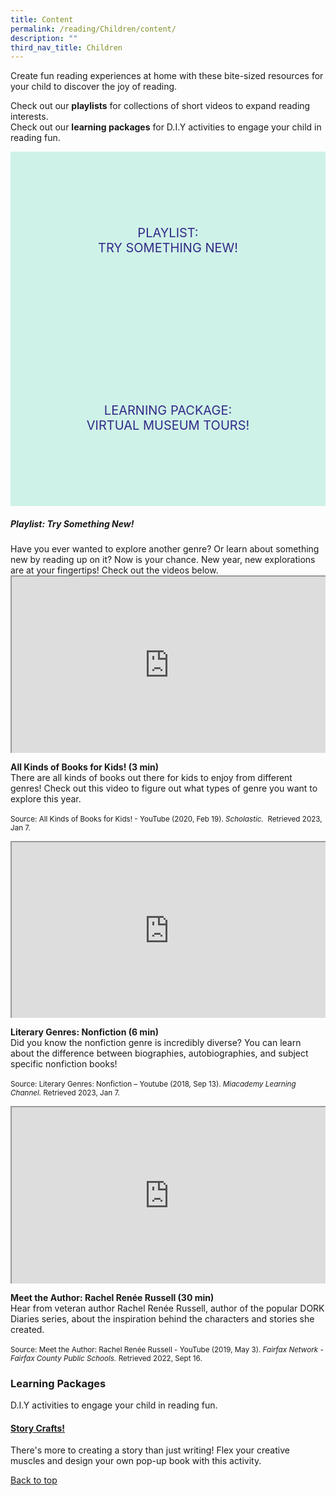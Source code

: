 ```yaml
---
title: Content
permalink: /reading/Children/content/
description: ""
third_nav_title: Children
---
```

<style type="text/css">
/* Links */
.content a { color: #322987; }
.content a:focus,
.content a:hover { color: #28216c; }

/* Button Outline */
.bp-button { padding-left: 1.5rem; padding-right: 1.5rem; }
.bp-button.is-primary-outline { border: 1px solid #322987; color: #322987; background-color: transparent; text-decoration: none; }
.bp-button.is-primary-outline:focus,
.bp-button.is-primary-outline:hover { border: 1px solid #322987; color: #cff2e8; background-color: #322987; text-decoration: none; }

/* Responsive Iframe */
.responsive-iframe { position: absolute; top: 0; left: 0; bottom: 0; right: 0; width: 100%; height: 100%; }
.responsive-iframe-container { position: relative; overflow: hidden; width: 100%; }
.responsive-iframe-container.ratio-16by9 { padding-top: 56.25%; }
.responsive-iframe-container.ratio-4by3 { padding-top: 75%; }
.responsive-iframe-container.ratio-3by2 { padding-top: 66.66%; }
.responsive-iframe-container.ratio-1by1 { padding-top: 100%; }
	
/* Click Box */
.clickbox { display: block; position: relative; width: 100%; padding-bottom: 56.25%; background-color: transparent; }
.clickbox span { padding: .5rem; }
.clickbox a { position: absolute; display: flex; width: 100%; height: 100%; align-items: center; justify-content: center; font-size: 1.25rem; text-align: center; text-decoration: none; text-transform: uppercase; }
.clickbox a:focus,
.clickbox a:hover { text-decoration: none; }

/* Indigo Sky */
.clickbox.is-indigo-sky { background-color: #cff2e8; color: #322987; }
.clickbox.is-indigo-sky a { color: #322987; }
.clickbox.is-indigo-sky a:focus,
.clickbox.is-indigo-sky a:hover { background-color: #322987; color: #cff2e8; }

</style>

Create fun reading experiences at home with these bite-sized resources for your child to discover the joy of reading.

Check out our **playlists** for collections of short videos to expand reading interests.<br>
Check out our **learning packages** for D.I.Y activities to engage your child in reading fun.


<div class="row is-multiline">
  <div class="col is-one-third">
    <div class="clickbox is-indigo-sky">
      <a href="#try-something-new">
        <span>Playlist:<br>Try Something New!</span>
      </a>
    </div>
  </div>
  <div class="col is-one-third">
    <div class="clickbox is-indigo-sky">
      <a href="#virtual-museum-tours">
        <span>Learning Package:<br>Virtual Museum Tours!</span>
      </a>
    </div>
  </div>
</div>
	


<h5 id="try-something-new" class="margin--bottom--lg"><b>Playlist: Try Something New!</b></h5>
Have you ever wanted to explore another genre? Or learn about something new by reading up on it? Now is your chance. New year, new explorations are at your fingertips! Check out the videos below.<br>

<div class="row is-multiline margin--bottom--lg">
  <div class="col is-two-fifths">
    <div class="responsive-iframe-container ratio-16by9">
          <iframe src="https://www.youtube.com/embed/0t7O66XCRo4" class="responsive-iframe"></iframe>
    </div>
  </div>
  <div class="col is-three-fifths">
			    <p><b>All Kinds of Books for Kids! (3 min)</b><br>There are all kinds of books out there for kids to enjoy from different genres! Check out this video to figure out what types of genre you want to explore this year.<br><br>
<small>Source: All Kinds of Books for Kids! - YouTube (2020, Feb 19). <i>Scholastic.</i>  Retrieved 2023, Jan 7.</small></p>
  </div>
</div>

<div class="row is-multiline margin--bottom--lg">
  <div class="col is-two-fifths">
    <div class="responsive-iframe-container ratio-16by9">
      <iframe src="https://www.youtube.com/embed/mQINQAxu-5k" class="responsive-iframe"></iframe>
    </div>
  </div>
  <div class="col is-three-fifths">
    <p><b>Literary Genres: Nonfiction (6 min)</b><br>Did you know the nonfiction genre is incredibly diverse? You can learn about the difference between biographies, autobiographies, and subject specific nonfiction books!<br><br>
<small>Source: Literary Genres: Nonfiction – Youtube (2018, Sep 13).<i> Miacademy Learning Channel. </i>Retrieved 2023, Jan 7.</small></p>
  </div>
</div>

<div class="row is-multiline margin--bottom--lg">
  <div class="col is-two-fifths">
    <div class="responsive-iframe-container ratio-16by9">
         <iframe src="https://www.youtube.com/embed/2A4mMp9QKaA" class="responsive-iframe"></iframe>
    </div>
  </div>
  <div class="col is-three-fifths">
  <p><b>Meet the Author: Rachel Renée Russell (30 min)</b><br>
Hear from veteran author Rachel Renée Russell, author of the popular DORK Diaries series, about the inspiration behind the characters and stories she created.
<br><br>
<small>Source: Meet the Author: Rachel Renée Russell - YouTube (2019, May 3). <i>Fairfax Network - Fairfax County Public Schools.</i>  Retrieved 2022, Sept 16.</small></p>
  </div>
 </div>

<h3 class="margin--bottom--lg" id="how-to-make-a-book"><b>Learning Packages</b></h3>
	
<p>D.I.Y activities to engage your child in reading fun.</p>

<h4 id="story-crafts"><a target="_blank" href="https://childrenandteens.nlb.gov.sg/diy-resources/primary/stay-curious-with-your-child"><b>Story Crafts!</b></a></h4>
<p>There's more to creating a story than just writing! Flex your creative muscles and design your own pop-up book with this activity.</p>


	
<p class="has-text-right margin--top--xl"><a href="#main-content">Back to top</a></p>
